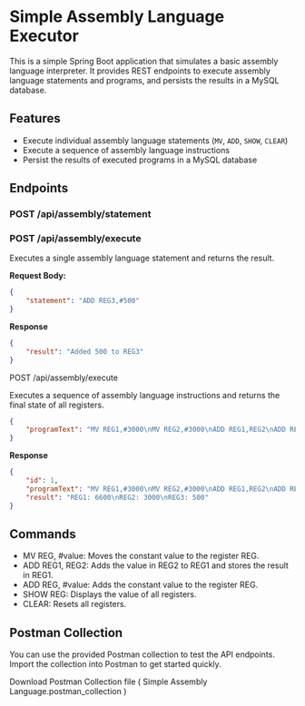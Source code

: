 # Simple Assembly Language Executor

This is a simple Spring Boot application that simulates a basic assembly language interpreter. It provides REST endpoints to execute assembly language statements and programs, and persists the results in a MySQL database.

## Features

- Execute individual assembly language statements (`MV`, `ADD`, `SHOW`, `CLEAR`)
- Execute a sequence of assembly language instructions
- Persist the results of executed programs in a MySQL database

## Endpoints

### POST /api/assembly/statement

### POST /api/assembly/execute

Executes a single assembly language statement and returns the result.

**Request Body:**
```json
{
    "statement": "ADD REG3,#500"
}
```

**Response**
```json
{
    "result": "Added 500 to REG3"
}
```
POST /api/assembly/execute

Executes a sequence of assembly language instructions and returns the final state of all registers.

```json
{
    "programText": "MV REG1,#3000\nMV REG2,#3000\nADD REG1,REG2\nADD REG1,#600\nSHOW REG"
}
```
**Response**
```json
{
    "id": 1,
    "programText": "MV REG1,#3000\nMV REG2,#3000\nADD REG1,REG2\nADD REG1,#600\nSHOW REG",
    "result": "REG1: 6600\nREG2: 3000\nREG3: 500"
}
```
## Commands
* MV REG, #value: Moves the constant value to the register REG.
* ADD REG1, REG2: Adds the value in REG2 to REG1 and stores the result in REG1.
* ADD REG, #value: Adds the constant value to the register REG.
* SHOW REG: Displays the value of all registers.
* CLEAR: Resets all registers.

## Postman Collection
You can use the provided Postman collection to test the API endpoints. Import the collection into Postman to get started quickly.

Download Postman Collection file ( Simple Assembly Language.postman_collection )
